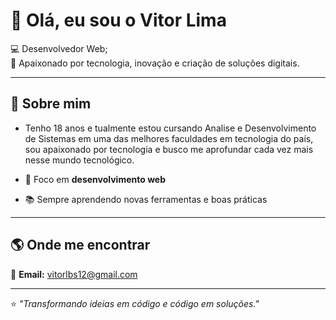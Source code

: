 # 👋 Olá, eu sou o Vitor Lima

💻 Desenvolvedor Web;  
🚀 Apaixonado por tecnologia, inovação e criação de soluções digitais.  

---

## 🚀 Sobre mim
- Tenho 18 anos e tualmente estou cursando Analise e Desenvolvimento de Sistemas em uma das melhores faculdades em tecnologia do país,
  sou apaixonado por tecnologia e busco me aprofundar cada vez mais nesse mundo tecnológico.
  
- 🎯 Foco em **desenvolvimento web**
- 📚 Sempre aprendendo novas ferramentas e boas práticas    

---

## 🌎 Onde me encontrar
📩 **Email:** vitorlbs12@gmail.com

---

⭐️ _"Transformando ideias em código e código em soluções."_
